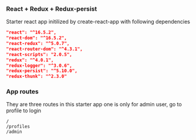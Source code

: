 ### React + Redux + Redux-persist
Starter react app initilized by create-react-app with following dependencies

```json
"react": "^16.5.2",
"react-dom": "^16.5.2",
"react-redux": "^5.0.7",
"react-router-dom": "^4.3.1",
"react-scripts": "2.0.5",
"redux": "^4.0.1",
"redux-logger": "^3.0.6",
"redux-persist": "^5.10.0",
"redux-thunk": "^2.3.0"
```

### App routes
They are three routes in this starter app one is only for admin user, go to profile to login

```shell
/
/profiles
/admin
```